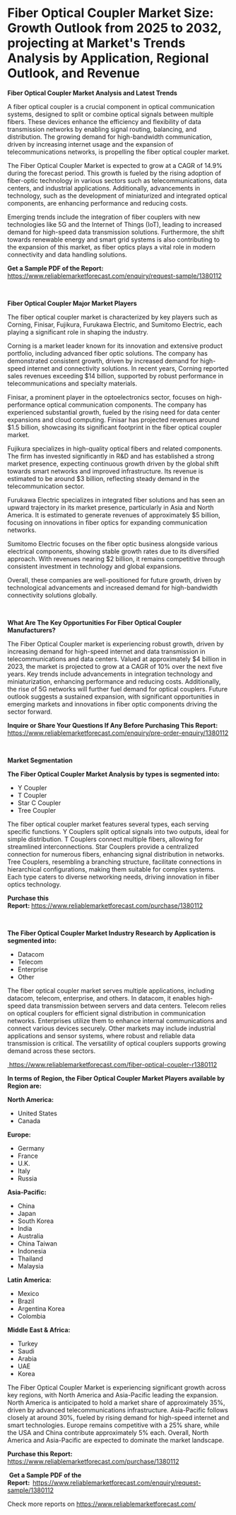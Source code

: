 <p><h1>Fiber Optical Coupler Market Size: Growth Outlook from 2025 to 2032, projecting at Market's Trends Analysis by Application, Regional Outlook, and Revenue</h1></p><p><strong>Fiber Optical Coupler Market Analysis and Latest Trends</strong></p>
<p><p>A fiber optical coupler is a crucial component in optical communication systems, designed to split or combine optical signals between multiple fibers. These devices enhance the efficiency and flexibility of data transmission networks by enabling signal routing, balancing, and distribution. The growing demand for high-bandwidth communication, driven by increasing internet usage and the expansion of telecommunications networks, is propelling the fiber optical coupler market.</p><p>The Fiber Optical Coupler Market is expected to grow at a CAGR of 14.9% during the forecast period. This growth is fueled by the rising adoption of fiber-optic technology in various sectors such as telecommunications, data centers, and industrial applications. Additionally, advancements in technology, such as the development of miniaturized and integrated optical components, are enhancing performance and reducing costs.</p><p>Emerging trends include the integration of fiber couplers with new technologies like 5G and the Internet of Things (IoT), leading to increased demand for high-speed data transmission solutions. Furthermore, the shift towards renewable energy and smart grid systems is also contributing to the expansion of this market, as fiber optics plays a vital role in modern connectivity and data handling solutions.</p></p>
<p><strong>Get a Sample PDF of the Report:&nbsp;</strong> <a href="https://www.reliablemarketforecast.com/enquiry/request-sample/1380112?utm_campaign=2190&utm_medium=2&utm_source=Github&utm_content=ia&utm_term=12022025&utm_id=fiber-optical-coupler">https://www.reliablemarketforecast.com/enquiry/request-sample/1380112</a></p>
<p>&nbsp;</p>
<p><strong>Fiber Optical Coupler Major Market Players</strong></p>
<p><p>The fiber optical coupler market is characterized by key players such as Corning, Finisar, Fujikura, Furukawa Electric, and Sumitomo Electric, each playing a significant role in shaping the industry.</p><p>Corning is a market leader known for its innovation and extensive product portfolio, including advanced fiber optic solutions. The company has demonstrated consistent growth, driven by increased demand for high-speed internet and connectivity solutions. In recent years, Corning reported sales revenues exceeding $14 billion, supported by robust performance in telecommunications and specialty materials.</p><p>Finisar, a prominent player in the optoelectronics sector, focuses on high-performance optical communication components. The company has experienced substantial growth, fueled by the rising need for data center expansions and cloud computing. Finisar has projected revenues around $1.5 billion, showcasing its significant footprint in the fiber optical coupler market.</p><p>Fujikura specializes in high-quality optical fibers and related components. The firm has invested significantly in R&D and has established a strong market presence, expecting continuous growth driven by the global shift towards smart networks and improved infrastructure. Its revenue is estimated to be around $3 billion, reflecting steady demand in the telecommunication sector.</p><p>Furukawa Electric specializes in integrated fiber solutions and has seen an upward trajectory in its market presence, particularly in Asia and North America. It is estimated to generate revenues of approximately $5 billion, focusing on innovations in fiber optics for expanding communication networks.</p><p>Sumitomo Electric focuses on the fiber optic business alongside various electrical components, showing stable growth rates due to its diversified approach. With revenues nearing $2 billion, it remains competitive through consistent investment in technology and global expansions.</p><p>Overall, these companies are well-positioned for future growth, driven by technological advancements and increased demand for high-bandwidth connectivity solutions globally.</p></p>
<p>&nbsp;</p>
<p><strong>What Are The Key Opportunities For Fiber Optical Coupler Manufacturers?</strong></p>
<p><p>The Fiber Optical Coupler market is experiencing robust growth, driven by increasing demand for high-speed internet and data transmission in telecommunications and data centers. Valued at approximately $4 billion in 2023, the market is projected to grow at a CAGR of 10% over the next five years. Key trends include advancements in integration technology and miniaturization, enhancing performance and reducing costs. Additionally, the rise of 5G networks will further fuel demand for optical couplers. Future outlook suggests a sustained expansion, with significant opportunities in emerging markets and innovations in fiber optic components driving the sector forward.</p></p>
<p><strong>Inquire or Share Your Questions If Any Before Purchasing This Report:</strong> <a href="https://www.reliablemarketforecast.com/enquiry/pre-order-enquiry/1380112?utm_campaign=2190&utm_medium=2&utm_source=Github&utm_content=ia&utm_term=12022025&utm_id=fiber-optical-coupler">https://www.reliablemarketforecast.com/enquiry/pre-order-enquiry/1380112</a></p>
<p>&nbsp;</p>
<p><strong>Market Segmentation</strong></p>
<p><strong>The Fiber Optical Coupler Market Analysis by types is segmented into:</strong></p>
<p><ul><li>Y Coupler</li><li>T Coupler</li><li>Star C Coupler</li><li>Tree Coupler</li></ul></p>
<p><p>The fiber optical coupler market features several types, each serving specific functions. Y Couplers split optical signals into two outputs, ideal for simple distribution. T Couplers connect multiple fibers, allowing for streamlined interconnections. Star Couplers provide a centralized connection for numerous fibers, enhancing signal distribution in networks. Tree Couplers, resembling a branching structure, facilitate connections in hierarchical configurations, making them suitable for complex systems. Each type caters to diverse networking needs, driving innovation in fiber optics technology.</p></p>
<p><strong>Purchase this Report:&nbsp;</strong><a href="https://www.reliablemarketforecast.com/purchase/1380112?utm_campaign=2190&utm_medium=2&utm_source=Github&utm_content=ia&utm_term=12022025&utm_id=fiber-optical-coupler">https://www.reliablemarketforecast.com/purchase/1380112</a></p>
<p>&nbsp;</p>
<p><strong>The Fiber Optical Coupler Market Industry Research by Application is segmented into:</strong></p>
<p><ul><li>Datacom</li><li>Telecom</li><li>Enterprise</li><li>Other</li></ul></p>
<p><p>The fiber optical coupler market serves multiple applications, including datacom, telecom, enterprise, and others. In datacom, it enables high-speed data transmission between servers and data centers. Telecom relies on optical couplers for efficient signal distribution in communication networks. Enterprises utilize them to enhance internal communications and connect various devices securely. Other markets may include industrial applications and sensor systems, where robust and reliable data transmission is critical. The versatility of optical couplers supports growing demand across these sectors.</p></p>
<p><a href="https://www.reliablemarketforecast.com/fiber-optical-coupler-r1380112?utm_campaign=2190&utm_medium=2&utm_source=Github&utm_content=ia&utm_term=12022025&utm_id=fiber-optical-coupler">&nbsp;https://www.reliablemarketforecast.com/fiber-optical-coupler-r1380112</a></p>
<p><strong>In terms of Region, the Fiber Optical Coupler Market Players available by Region are:</strong></p>
<p>
    <p> <strong> North America: </strong>
        <ul>
            <li>United States</li>
            <li>Canada</li>
        </ul>
        </p> 
    <p> <strong> Europe: </strong>
        <ul>
            <li>Germany</li>
            <li>France</li>
            <li>U.K.</li>
            <li>Italy</li>
            <li>Russia</li>
        </ul>
        </p> 
    <p> <strong> Asia-Pacific: </strong>
        <ul>
            <li>China</li>
            <li>Japan</li>
            <li>South Korea</li>
            <li>India</li>
            <li>Australia</li>
            <li>China Taiwan</li>
            <li>Indonesia</li>
            <li>Thailand</li>
            <li>Malaysia</li>
        </ul>
        </p> 
    <p> <strong> Latin America: </strong>
        <ul>
            <li>Mexico</li>
            <li>Brazil</li>
            <li>Argentina Korea</li>
            <li>Colombia</li>
        </ul>
        </p> 
    <p> <strong> Middle East & Africa: </strong>
        <ul>
            <li>Turkey</li>
            <li>Saudi</li>
            <li>Arabia</li>
            <li>UAE</li>
            <li>Korea</li>
        </ul>
    </p>
    </p>
<p><p>The Fiber Optical Coupler Market is experiencing significant growth across key regions, with North America and Asia-Pacific leading the expansion. North America is anticipated to hold a market share of approximately 35%, driven by advanced telecommunications infrastructure. Asia-Pacific follows closely at around 30%, fueled by rising demand for high-speed internet and smart technologies. Europe remains competitive with a 25% share, while the USA and China contribute approximately 5% each. Overall, North America and Asia-Pacific are expected to dominate the market landscape.</p></p>
<p><strong>Purchase this Report: </strong><a href="https://www.reliablemarketforecast.com/purchase/1380112?utm_campaign=2190&utm_medium=2&utm_source=Github&utm_content=ia&utm_term=12022025&utm_id=fiber-optical-coupler">https://www.reliablemarketforecast.com/purchase/1380112</a></p>
<p>&nbsp;<strong>Get a Sample PDF of the Report:&nbsp;&nbsp;</strong><a href="https://www.reliablemarketforecast.com/enquiry/request-sample/1380112?utm_campaign=2190&utm_medium=2&utm_source=Github&utm_content=ia&utm_term=12022025&utm_id=fiber-optical-coupler">https://www.reliablemarketforecast.com/enquiry/request-sample/1380112</a></p>
<p><strong></strong></p>
<p>Check more reports on <a href="https://www.reliablemarketforecast.com/?utm_campaign=2190&utm_medium=2&utm_source=Github&utm_content=ia&utm_term=12022025&utm_id=fiber-optical-coupler">https://www.reliablemarketforecast.com/</a></p>